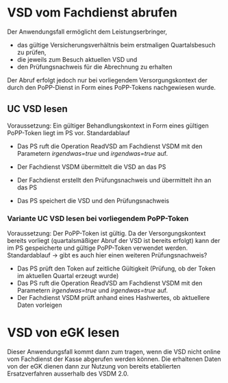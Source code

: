 # VSD vom Fachdienst abrufen
Der Anwendungsfall ermöglicht dem Leistungserbringer,
- das gültige Versicherungsverhältnis beim erstmaligen Quartalsbesuch zu prüfen,
- die jeweils zum Besuch aktuellen VSD und
- den Prüfungsnachweis für die Abrechnung zu erhalten

Der Abruf erfolgt jedoch nur bei vorliegendem Versorgungskontext der durch den PoPP-Dienst in Form eines PoPP-Tokens nachgewiesen wurde.

## UC VSD lesen
Voraussetzung: Ein gültiger Behandlungskontext in Form eines gültigen PoPP-Token liegt im PS vor.
Standardablauf
- Das PS ruft die Operation ReadVSD am Fachdienst VSDM mit den Parametern *irgendwas=true* und *irgendwas=true* auf.

- Der Fachdienst VSDM übermittelt die VSD an das PS
- Der Fachdienst erstellt den Prüfungsnachweis und übermittelt ihn an das PS
- Das PS speichert die VSD und den Prüfungsnachweis

### Variante UC VSD lesen bei vorliegendem PoPP-Token
Voraussetzung: Der PoPP-Token ist gültig. Da der Versorgungskontext bereits vorliegt (quartalsmäßiger Abruf der VSD ist bereits erfolgt) kann der im PS gespeicherte und gültige PoPP-Token verwendet werden.
Standardablauf -> gibt es auch hier einen weiteren Prüfungsnachweis?
- Das PS prüft den Token auf zeitliche Gültigkeit (Prüfung, ob der Token im aktuellen Quartal erzeugt wurde)
- Das PS ruft die Operation ReadVSD am Fachdienst VSDM mit den Parametern *irgendwas=true* und *irgendwas=true* auf.
- Der Fachdienst VSDM prüft anhand eines Hashwertes, ob aktuellere Daten vorleigen


# VSD von eGK lesen
Dieser Anwendungsfall kommt dann zum tragen, wenn die VSD nicht online vom Fachdienst der Kasse abgerufen werden können. Die erhaltenen Daten von der eGK dienen dann zur Nutzung von bereits etablierten Ersatzverfahren ausserhalb des VSDM 2.0.
